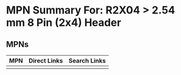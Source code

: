 



# MPN Summary For: R2X04 > 2.54 mm 8 Pin (2x4) Header

## MPNs
  

|MPN|Direct Links|Search Links|
| :--- | :--- | :--- |
||||
